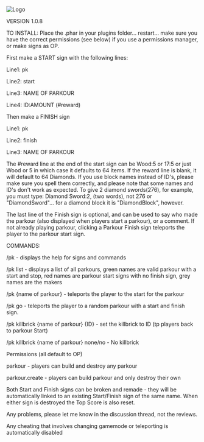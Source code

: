 ![Logo](https://forums.pocketmine.net/data/resource_icons/2/2021.jpg?1467099486)

VERSION 1.0.8

TO INSTALL: Place the .phar in your plugins folder... restart... make sure you have the correct permissions (see below) if you use a permissions manager, or make signs as OP.

First make a START sign with the following lines:

Line1: pk

Line2: start

Line3: NAME OF PARKOUR

Line4: ID:AMOUNT (#reward)

Then make a FINISH sign

Line1: pk

Line2: finish

Line3: NAME OF PARKOUR

The #reward line at the end of the start sign can be Wood:5 or 17:5 or just Wood or 5 in which case it defaults to 64 items. If the reward line is blank, it will default to 64 Diamonds. If you use block names instead of ID's, please make sure you spell them correctly, and please note that some names and ID's don't work as expected.
To give 2 diamond swords(276), for example, you must type: Diamond Sword:2, (two words), not 276 or "DiamondSword"... for a diamond block it is "DiamondBlock", however.

The last line of the Finish sign is optional, and can be used to say who made the parkour (also displayed when players start a parkour), or a comment.
If not already playing parkour, clicking a Parkour Finish sign teleports the player to the parkour start sign.

COMMANDS:

/pk - displays the help for signs and commands

/pk list - displays a list of all parkours, green names are valid parkour with a start and stop, red names are parkour start signs with no finish sign, grey names are the makers

/pk {name of parkour} - teleports the player to the start for the parkour

/pk go - teleports the player to a random parkour with a start and finish sign.

/pk killbrick {name of parkour} {ID} - set the killbrick to ID (tp players back to parkour Start)

/pk killbrick {name of parkour} none/no - No killbrick


Permissions (all default to OP)

parkour - players can build and destroy any parkour

parkour.create - players can build parkour and only destroy their own

Both Start and Finish signs can be broken and remade - they will be automatically linked to an existing Start/Finish sign of the same name. When either sign is destroyed the Top Score is also reset.

Any problems, please let me know in the discussion thread, not the reviews.

Any cheating that involves changing gamemode or teleporting is automatically disabled

